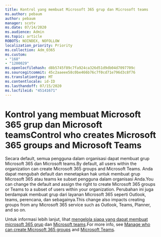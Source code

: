 ```yaml
---
title: Kontrol yang membuat Microsoft 365 grup dan Microsoft teams
ms.author: pebaum
author: pebaum
manager: scotv
ms.date: 07/14/2020
ms.audience: Admin
ms.topic: article
ROBOTS: NOINDEX, NOFOLLOW
localization_priority: Priority
ms.collection: Adm_O365
ms.custom:
- "168"
- "1200029"
ms.openlocfilehash: d8b5745f89c7fa924ca326d51d9db04d7097709c
ms.sourcegitcommit: 45c2aaeee58c0be466b76c7f0cd71e796d3c8f76
ms.translationtype: MT
ms.contentlocale: id-ID
ms.lasthandoff: 07/15/2020
ms.locfileid: "45141671"
---
```

# <a name="control-who-creates-microsoft-365-groups-and-microsoft-teams"></a><span data-ttu-id="b0cf8-102">Kontrol yang membuat Microsoft 365 grup dan Microsoft teams</span><span class="sxs-lookup"><span data-stu-id="b0cf8-102">Control who creates Microsoft 365 groups and Microsoft Teams</span></span>

<span data-ttu-id="b0cf8-103">Secara default, semua pengguna dalam organisasi dapat membuat grup Microsoft 365 dan Microsoft teams.</span><span class="sxs-lookup"><span data-stu-id="b0cf8-103">By default, all users within the organization can create Microsoft 365 groups and Microsoft Teams.</span></span> <span data-ttu-id="b0cf8-104">Anda dapat mengubah default dan menetapkan hak untuk membuat grup Microsoft 365 atau teams ke subset pengguna dalam organisasi Anda.</span><span class="sxs-lookup"><span data-stu-id="b0cf8-104">You can change the default and assign the right to create Microsoft 365 groups or Teams to a subset of users within your organization.</span></span> <span data-ttu-id="b0cf8-105">Perubahan ini juga berdampak membuat grup dari layanan Microsoft 365 seperti Outlook, teams, perencana, dan sebagainya.</span><span class="sxs-lookup"><span data-stu-id="b0cf8-105">This change also impacts creating groups from any Microsoft 365 service such as Outlook, Teams, Planner, and so on.</span></span>

<span data-ttu-id="b0cf8-106">Untuk informasi lebih lanjut, lihat [mengelola siapa yang dapat membuat microsoft 365 grup](https://support.office.com/article/Manage-who-can-create-Office-365-Groups-4c46c8cb-17d0-44b5-9776-005fced8e618) dan [Microsoft teams](https://aka.ms/rtsf).</span><span class="sxs-lookup"><span data-stu-id="b0cf8-106">For more info, see [Manage who can create Microsoft 365 groups](https://support.office.com/article/Manage-who-can-create-Office-365-Groups-4c46c8cb-17d0-44b5-9776-005fced8e618) and [Microsoft Teams](https://aka.ms/rtsf).</span></span>